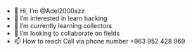 - 👋 Hi, I’m @Adel2000azz
- 👀 I’m interested in learn hacking
- 🌱 I’m currently learning collectors
- 💞️ I’m looking to collaborate on fields
- 📫 How to reach Call via phone number +963 952 428 969

<!---
Adel2000azz/Adel2000azz is a ✨ special ✨ repository because its `README.md` (this file) appears on your GitHub profile.
You can click the Preview link to take a look at your changes.
--->

